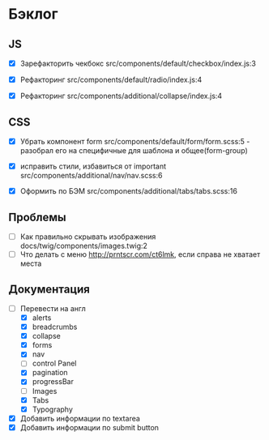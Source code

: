 # Бэклог
## JS
- [x] Зарефакторить чекбокс src/components/default/checkbox/index.js:3
- [x] Рефакторинг src/components/default/radio/index.js:4
- [x] Рефакторинг src/components/additional/collapse/index.js:4


## CSS
- [x] Убрать компонент form src/components/default/form/form.scss:5 - разобрал его на специфичные для шаблона и общее(form-group)
- [x] исправить стили, избавиться от important src/components/additional/nav/nav.scss:6
- [x] Оформить по БЭМ src/components/additional/tabs/tabs.scss:16


## Проблемы
- [ ] Как правильно скрывать изображения docs/twig/components/images.twig:2
- [ ] Что делать с меню http://prntscr.com/ct6lmk, если справа не хватает места

## Документация
- [ ] Перевести на англ 
    - [x] alerts
    - [x] breadcrumbs
    - [x] collapse
    - [x] forms
    - [x] nav
    - [ ] control Panel
    - [x] pagination
    - [x] progressBar
    - [ ] Images
    - [x] Tabs
    - [x] Typography
- [x] Добавить информации по textarea
- [x] Добавить информации по submit button 
